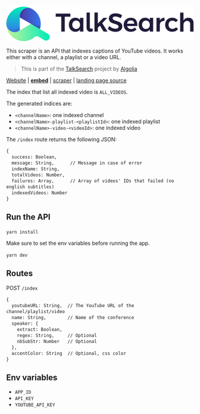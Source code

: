 ![TalkSearch](logo-talksearch-line@2x.png)

This scraper is an API that indexes captions of YouTube videos. It works either with a channel, a playlist or a video URL.

> This is part of the [TalkSearch](https://community.algolia.com/talksearch)
> project by [Algolia](https://algolia.com)

[Website](https://community.algolia.com/talksearch) |
[**embed**](https://github.com/algolia/talksearch-embed) |
[scraper](https://github.com/algolia/talksearch-scraper) |
[landing page source](https://github.com/algolia/talksearch)


The index that list all indexed video is `ALL_VIDEOS`.

The generated indices are:
* `<channelName>`: one indexed channel
* `<channelName>-playlist-<playlistId>`: one indexed playlist
* `<channelName>-video-<videoId>`: one indexed video

The `/index` route returns the following JSON:
```
{
  success: Boolean,
  message: String,      // Message in case of error
  indexName: String,
  totalVideos: Number,
  failures: Array,      // Array of videos' IDs that failed (no english subtitles)
  indexedVideos: Number
}
```

## Run the API

`yarn install`

Make sure to set the env variables before running the app.

`yarn dev`

## Routes

POST `/index`
```
{
  youtubeURL: String,  // The YouTube URL of the channel/playlist/video
  name: String,        // Name of the conference
  speaker: {
    extract: Boolean,
    regex: String,     // Optional
    nbSubStr: Number   // Optional
  },
  accentColor: String  // Optional, css color
}
```

## Env variables

* `APP_ID`
* `API_KEY`
* `YOUTUBE_API_KEY`
